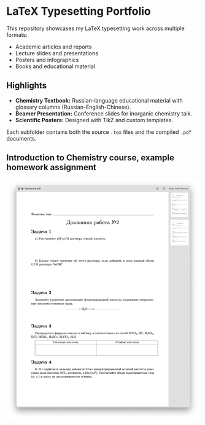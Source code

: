 # LaTeX Typesetting Portfolio

This repository showcases my LaTeX typesetting work across multiple formats:
- Academic articles and reports
- Lecture slides and presentations
- Posters and infographics
- Books and educational material

## Highlights

- **Chemistry Textbook:** Russian-language educational material with glossary columns (Russian-English-Chinese).
- **Beamer Presentation:** Conference slides for inorganic chemistry talk.
- **Scientific Posters:** Designed with TikZ and custom templates.

Each subfolder contains both the source `.tex` files and the compiled `.pdf` documents.

## Introduction to Chemistry course, example homework assignment

[![Homework Preview](chemistry-homework-assignment/homework_preview.png)](chemistry-homework-assignment/homework.pdf)

